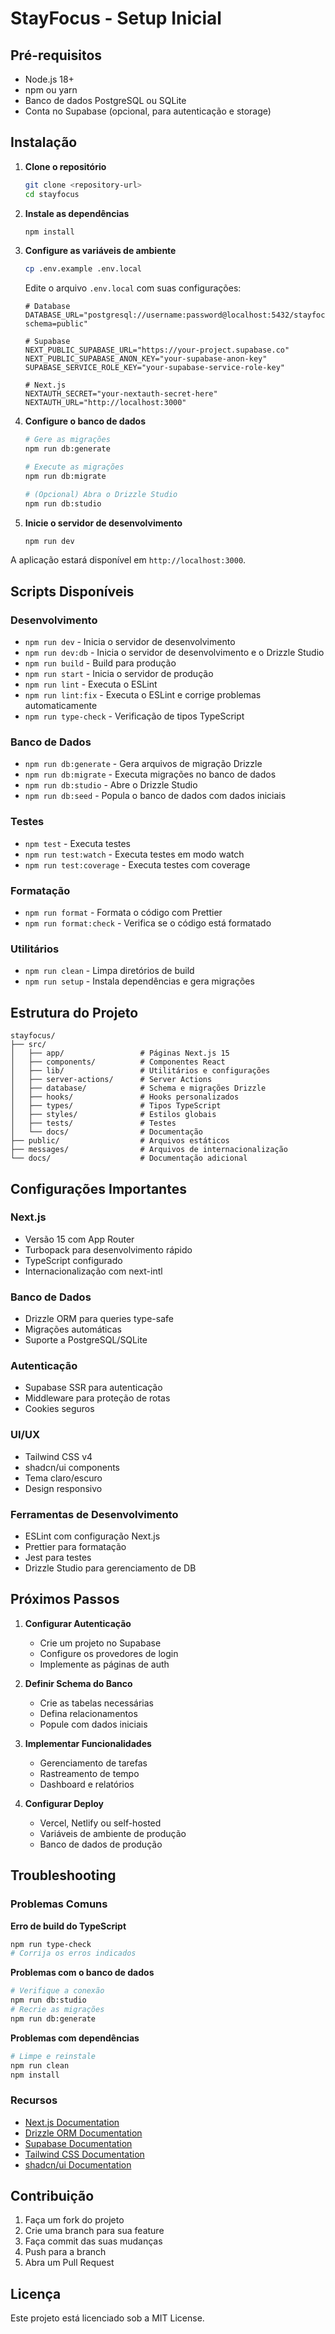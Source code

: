# StayFocus - Setup Inicial

## Pré-requisitos

- Node.js 18+
- npm ou yarn
- Banco de dados PostgreSQL ou SQLite
- Conta no Supabase (opcional, para autenticação e storage)

## Instalação

1. **Clone o repositório**
   ```bash
   git clone <repository-url>
   cd stayfocus
   ```

2. **Instale as dependências**
   ```bash
   npm install
   ```

3. **Configure as variáveis de ambiente**
   ```bash
   cp .env.example .env.local
   ```

   Edite o arquivo `.env.local` com suas configurações:
   ```env
   # Database
   DATABASE_URL="postgresql://username:password@localhost:5432/stayfocus?schema=public"

   # Supabase
   NEXT_PUBLIC_SUPABASE_URL="https://your-project.supabase.co"
   NEXT_PUBLIC_SUPABASE_ANON_KEY="your-supabase-anon-key"
   SUPABASE_SERVICE_ROLE_KEY="your-supabase-service-role-key"

   # Next.js
   NEXTAUTH_SECRET="your-nextauth-secret-here"
   NEXTAUTH_URL="http://localhost:3000"
   ```

4. **Configure o banco de dados**
   ```bash
   # Gere as migrações
   npm run db:generate

   # Execute as migrações
   npm run db:migrate

   # (Opcional) Abra o Drizzle Studio
   npm run db:studio
   ```

5. **Inicie o servidor de desenvolvimento**
   ```bash
   npm run dev
   ```

A aplicação estará disponível em `http://localhost:3000`.

## Scripts Disponíveis

### Desenvolvimento
- `npm run dev` - Inicia o servidor de desenvolvimento
- `npm run dev:db` - Inicia o servidor de desenvolvimento e o Drizzle Studio
- `npm run build` - Build para produção
- `npm run start` - Inicia o servidor de produção
- `npm run lint` - Executa o ESLint
- `npm run lint:fix` - Executa o ESLint e corrige problemas automaticamente
- `npm run type-check` - Verificação de tipos TypeScript

### Banco de Dados
- `npm run db:generate` - Gera arquivos de migração Drizzle
- `npm run db:migrate` - Executa migrações no banco de dados
- `npm run db:studio` - Abre o Drizzle Studio
- `npm run db:seed` - Popula o banco de dados com dados iniciais

### Testes
- `npm test` - Executa testes
- `npm run test:watch` - Executa testes em modo watch
- `npm run test:coverage` - Executa testes com coverage

### Formatação
- `npm run format` - Formata o código com Prettier
- `npm run format:check` - Verifica se o código está formatado

### Utilitários
- `npm run clean` - Limpa diretórios de build
- `npm run setup` - Instala dependências e gera migrações

## Estrutura do Projeto

```
stayfocus/
├── src/
│   ├── app/                 # Páginas Next.js 15
│   ├── components/          # Componentes React
│   ├── lib/                 # Utilitários e configurações
│   ├── server-actions/      # Server Actions
│   ├── database/            # Schema e migrações Drizzle
│   ├── hooks/               # Hooks personalizados
│   ├── types/               # Tipos TypeScript
│   ├── styles/              # Estilos globais
│   ├── tests/               # Testes
│   └── docs/                # Documentação
├── public/                  # Arquivos estáticos
├── messages/                # Arquivos de internacionalização
└── docs/                    # Documentação adicional
```

## Configurações Importantes

### Next.js
- Versão 15 com App Router
- Turbopack para desenvolvimento rápido
- TypeScript configurado
- Internacionalização com next-intl

### Banco de Dados
- Drizzle ORM para queries type-safe
- Migrações automáticas
- Suporte a PostgreSQL/SQLite

### Autenticação
- Supabase SSR para autenticação
- Middleware para proteção de rotas
- Cookies seguros

### UI/UX
- Tailwind CSS v4
- shadcn/ui components
- Tema claro/escuro
- Design responsivo

### Ferramentas de Desenvolvimento
- ESLint com configuração Next.js
- Prettier para formatação
- Jest para testes
- Drizzle Studio para gerenciamento de DB

## Próximos Passos

1. **Configurar Autenticação**
   - Crie um projeto no Supabase
   - Configure os provedores de login
   - Implemente as páginas de auth

2. **Definir Schema do Banco**
   - Crie as tabelas necessárias
   - Defina relacionamentos
   - Popule com dados iniciais

3. **Implementar Funcionalidades**
   - Gerenciamento de tarefas
   - Rastreamento de tempo
   - Dashboard e relatórios

4. **Configurar Deploy**
   - Vercel, Netlify ou self-hosted
   - Variáveis de ambiente de produção
   - Banco de dados de produção

## Troubleshooting

### Problemas Comuns

**Erro de build do TypeScript**
```bash
npm run type-check
# Corrija os erros indicados
```

**Problemas com o banco de dados**
```bash
# Verifique a conexão
npm run db:studio
# Recrie as migrações
npm run db:generate
```

**Problemas com dependências**
```bash
# Limpe e reinstale
npm run clean
npm install
```

### Recursos

- [Next.js Documentation](https://nextjs.org/docs)
- [Drizzle ORM Documentation](https://orm.drizzle.team)
- [Supabase Documentation](https://supabase.com/docs)
- [Tailwind CSS Documentation](https://tailwindcss.com/docs)
- [shadcn/ui Documentation](https://ui.shadcn.com)

## Contribuição

1. Faça um fork do projeto
2. Crie uma branch para sua feature
3. Faça commit das suas mudanças
4. Push para a branch
5. Abra um Pull Request

## Licença

Este projeto está licenciado sob a MIT License.